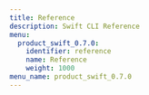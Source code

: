 ```yaml
---
title: Reference
description: Swift CLI Reference
menu:
  product_swift_0.7.0:
    identifier: reference
    name: Reference
    weight: 1000
menu_name: product_swift_0.7.0
---
```


